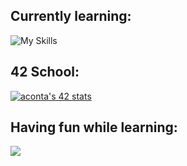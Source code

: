 ## Currently learning:
![My Skills](https://skillicons.dev/icons?i=c,py)

## 42 School:
[![aconta's 42 stats](https://badge42.vercel.app/api/v2/clbqdjc5500060fksggjr3ti8/stats?cursusId=21&coalitionId=undefined)](https://github.com/JaeSeoKim/badge42)
## Having fun while learning:
![](https://www.codewars.com/users/CoAle/badges/large)
<!--
**coale/coale** is a ✨ _special_ ✨ repository because its `README.md` (this file) appears on your GitHub profile.

Here are some ideas to get you started:

- 🔭 I’m currently working on ...
- 🌱 I’m currently learning ...
- 👯 I’m looking to collaborate on ...
- 🤔 I’m looking for help with ...
- 💬 Ask me about ...
- 📫 How to reach me: ...
- 😄 Pronouns: ...
- ⚡ Fun fact: ...


TOOL DA GUARDARE:
https://readme-typing-svg.demolab.com/demo/

https://simpleicons.org/?q=42
-->
